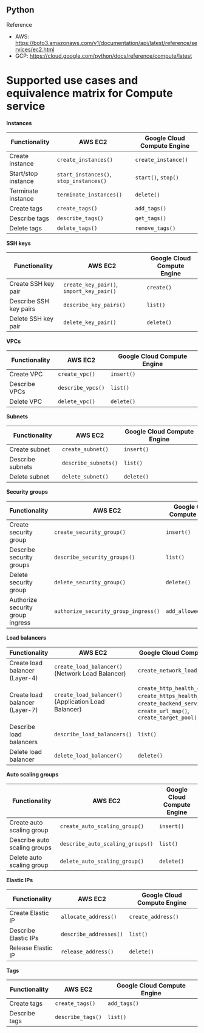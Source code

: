 ## Python

Reference 
- AWS: https://boto3.amazonaws.com/v1/documentation/api/latest/reference/services/ec2.html
- GCP: https://cloud.google.com/python/docs/reference/compute/latest

# Supported use cases and equivalence matrix for Compute service

**Instances**

| Functionality | AWS EC2 | Google Cloud Compute Engine |
| --- | --- | --- |
| Create instance | `create_instances()` | `create_instance()` |
| Start/stop instance | `start_instances()`, `stop_instances()` | `start()`, `stop()` |
| Terminate instance | `terminate_instances()` | `delete()` |
| Create tags | `create_tags()` | `add_tags()` |
| Describe tags | `describe_tags()` | `get_tags()` |
| Delete tags | `delete_tags()` | `remove_tags()` |

**SSH keys**

| Functionality | AWS EC2 | Google Cloud Compute Engine |
| --- | --- | --- |
| Create SSH key pair | `create_key_pair()`, `import_key_pair()` | `create()` |
| Describe SSH key pairs | `describe_key_pairs()` | `list()` |
| Delete SSH key pair | `delete_key_pair()` | `delete()` |

**VPCs**

| Functionality | AWS EC2 | Google Cloud Compute Engine |
| --- | --- | --- |
| Create VPC | `create_vpc()` | `insert()` |
| Describe VPCs | `describe_vpcs()` | `list()` |
| Delete VPC | `delete_vpc()` | `delete()` |

**Subnets**

| Functionality | AWS EC2 | Google Cloud Compute Engine |
| --- | --- | --- |
| Create subnet | `create_subnet()` | `insert()` |
| Describe subnets | `describe_subnets()` | `list()` |
| Delete subnet | `delete_subnet()` | `delete()` |

**Security groups**

| Functionality | AWS EC2 | Google Cloud Compute Engine |
| --- | --- | --- |
| Create security group | `create_security_group()` | `insert()` |
| Describe security groups | `describe_security_groups()` | `list()` |
| Delete security group | `delete_security_group()` | `delete()` |
| Authorize security group ingress | `authorize_security_group_ingress()` | `add_allowed_rule()` |

**Load balancers**

| Functionality | AWS EC2 | Google Cloud Compute Engine |
| --- | --- | --- |
| Create load balancer (Layer-4) | `create_load_balancer()` (Network Load Balancer) | `create_network_load_balancer()` |
| Create load balancer (Layer-7) | `create_load_balancer()` (Application Load Balancer) | `create_http_health_check()`, `create_https_health_check()`, `create_backend_service()`, `create_url_map()`, `create_target_pool()` |
| Describe load balancers | `describe_load_balancers()` | `list()` |
| Delete load balancer | `delete_load_balancer()` | `delete()` |

**Auto scaling groups**

| Functionality | AWS EC2 | Google Cloud Compute Engine |
| --- | --- | --- |
| Create auto scaling group | `create_auto_scaling_group()` | `insert()` |
| Describe auto scaling groups | `describe_auto_scaling_groups()` | `list()` |
| Delete auto scaling group | `delete_auto_scaling_group()` | `delete()` |

**Elastic IPs**

| Functionality | AWS EC2 | Google Cloud Compute Engine |
| --- | --- | --- |
| Create Elastic IP | `allocate_address()` | `create_address()` |
| Describe Elastic IPs | `describe_addresses()` | `list()` |
| Release Elastic IP | `release_address()` | `delete()` |

**Tags**

| Functionality | AWS EC2 | Google Cloud Compute Engine |
| --- | --- | --- |
| Create tags | `create_tags()` | `add_tags()` |
| Describe tags | `describe_tags()` | `list()` |